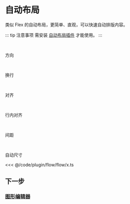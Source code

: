 <script setup>
import Case from '/component/Case.vue'
</script>

# 自动布局

类似 Flex 的自动布局，更简单、直观，可以快速自动排版内容。

::: tip 注意事项
需安装 [自动布局插件](/plugin/in/flow/) 才能使用。
:::

<br/>

方向

<case name="Flow" count=6 height=160 editor=false></case>

<br/>

换行

<case name="FlowWrap" count=2 height=160 editor=false></case>

<case name="FlowWrap" index=2 count=2 height=160 editor=false></case>

<br/>

对齐

<case name="FlowAlign" count=3 height=160 editor=false></case>

<case name="FlowAlign" index=3 count=3 height=160 editor=false></case>

<case name="FlowAlign" index=6 count=3 height=160 editor=false></case>

<br/>

行内对齐

<case name="FlowYAlign" index=9 count=3 height=160 editor=false></case>

<case name="FlowAlign" index=9 count=3 height=160 editor=false></case>

<br/>

间距

<case name="FlowGap"  count=3 height=160 editor=false></case>

<case name="FlowGap" index=3 count=2 height=160 editor=false></case>

<br/>

自动尺寸

<case name="FlowAutoSize" count=2 height=160 editor=false></case>

<case name="FlowAutoSize" index=2 count=2 height=160 editor=false></case>

<<< @/code/plugin/flow/flow/x.ts

## 下一步

### [图形编辑器](/guide/plugin/editor.md)
